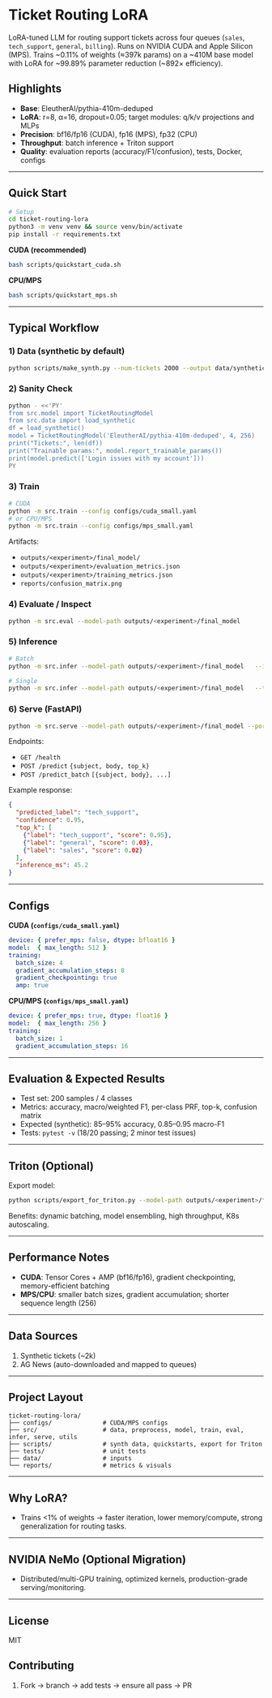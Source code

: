 # Ticket Routing LoRA

LoRA-tuned LLM for routing support tickets across four queues (`sales`, `tech_support`, `general`, `billing`). Runs on NVIDIA CUDA and Apple Silicon (MPS). Trains ~0.11% of weights (≈397k params) on a ~410M base model with LoRA for ~99.89% parameter reduction (~892× efficiency).

## Highlights
- **Base**: EleutherAI/pythia-410m-deduped  
- **LoRA**: r=8, α=16, dropout=0.05; target modules: q/k/v projections and MLPs  
- **Precision**: bf16/fp16 (CUDA), fp16 (MPS), fp32 (CPU)  
- **Throughput**: batch inference + Triton support  
- **Quality**: evaluation reports (accuracy/F1/confusion), tests, Docker, configs

---

## Quick Start

```bash
# Setup
cd ticket-routing-lora
python3 -m venv venv && source venv/bin/activate
pip install -r requirements.txt
```

**CUDA (recommended)**
```bash
bash scripts/quickstart_cuda.sh
```

**CPU/MPS**
```bash
bash scripts/quickstart_mps.sh
```

---

## Typical Workflow

### 1) Data (synthetic by default)
```bash
python scripts/make_synth.py --num-tickets 2000 --output data/synthetic_tickets.jsonl
```

### 2) Sanity Check
```bash
python - <<'PY'
from src.model import TicketRoutingModel
from src.data import load_synthetic
df = load_synthetic()
model = TicketRoutingModel('EleutherAI/pythia-410m-deduped', 4, 256)
print("Tickets:", len(df))
print("Trainable params:", model.report_trainable_params())
print(model.predict(['Login issues with my account']))
PY
```

### 3) Train
```bash
# CUDA
python -m src.train --config configs/cuda_small.yaml
# or CPU/MPS
python -m src.train --config configs/mps_small.yaml
```

Artifacts:
- `outputs/<experiment>/final_model/`
- `outputs/<experiment>/evaluation_metrics.json`
- `outputs/<experiment>/training_metrics.json`
- `reports/confusion_matrix.png`

### 4) Evaluate / Inspect
```bash
python -m src.eval --model-path outputs/<experiment>/final_model
```

### 5) Inference
```bash
# Batch
python -m src.infer --model-path outputs/<experiment>/final_model   --input data/test_tickets.jsonl --output predictions.jsonl

# Single
python -m src.infer --model-path outputs/<experiment>/final_model   --text "Cannot access my account"
```

### 6) Serve (FastAPI)
```bash
python -m src.serve --model-path outputs/<experiment>/final_model --port 8000
```

Endpoints:
- `GET /health`
- `POST /predict` `{subject, body, top_k}`  
- `POST /predict_batch` `[{subject, body}, ...]`

Example response:
```json
{
  "predicted_label": "tech_support",
  "confidence": 0.95,
  "top_k": [
    {"label": "tech_support", "score": 0.95},
    {"label": "general", "score": 0.03},
    {"label": "sales", "score": 0.02}
  ],
  "inference_ms": 45.2
}
```

---

## Configs

**CUDA (`configs/cuda_small.yaml`)**
```yaml
device: { prefer_mps: false, dtype: bfloat16 }
model:  { max_length: 512 }
training:
  batch_size: 4
  gradient_accumulation_steps: 8
  gradient_checkpointing: true
  amp: true
```

**CPU/MPS (`configs/mps_small.yaml`)**
```yaml
device: { prefer_mps: true, dtype: float16 }
model:  { max_length: 256 }
training:
  batch_size: 1
  gradient_accumulation_steps: 16
```

---

## Evaluation & Expected Results
- Test set: 200 samples / 4 classes
- Metrics: accuracy, macro/weighted F1, per-class PRF, top-k, confusion matrix
- Expected (synthetic): 85–95% accuracy, 0.85–0.95 macro-F1
- Tests: `pytest -v` (18/20 passing; 2 minor test issues)

---

## Triton (Optional)

Export model:
```bash
python scripts/export_for_triton.py --model-path outputs/<experiment>/final_model
```

Benefits: dynamic batching, model ensembling, high throughput, K8s autoscaling.

---

## Performance Notes
- **CUDA**: Tensor Cores + AMP (bf16/fp16), gradient checkpointing, memory-efficient batching  
- **MPS/CPU**: smaller batch sizes, gradient accumulation; shorter sequence length (256)

---

## Data Sources
1) Synthetic tickets (~2k)  
2) AG News (auto-downloaded and mapped to queues)

---

## Project Layout
```
ticket-routing-lora/
├── configs/              # CUDA/MPS configs
├── src/                  # data, preprocess, model, train, eval, infer, serve, utils
├── scripts/              # synth data, quickstarts, export for Triton
├── tests/                # unit tests
├── data/                 # inputs
└── reports/              # metrics & visuals
```

---

## Why LoRA?
- Trains <1% of weights → faster iteration, lower memory/compute, strong generalization for routing tasks.

---

## NVIDIA NeMo (Optional Migration)
- Distributed/multi-GPU training, optimized kernels, production-grade serving/monitoring.

---

## License
MIT

## Contributing
1) Fork → branch → add tests → ensure all pass → PR
